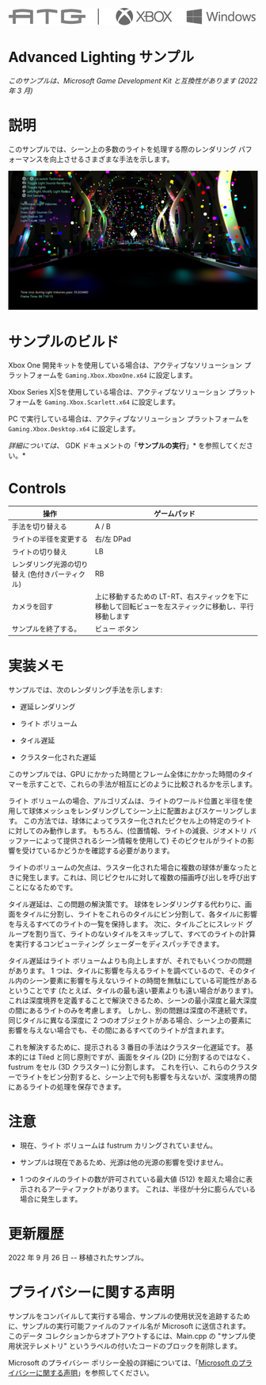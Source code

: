 ![](./media/image1.png)

# Advanced Lighting サンプル

*このサンプルは、Microsoft Game Development Kit と互換性があります (2022 年 3 月)*

# 説明

このサンプルでは、シーン上の多数のライトを処理する際のレンダリング パフォーマンスを向上させるさまざまな手法を示します。

![](./media/image2.png)

# サンプルのビルド

Xbox One 開発キットを使用している場合は、アクティブなソリューション プラットフォームを `Gaming.Xbox.XboxOne.x64` に設定します。

Xbox Series X|Sを使用している場合は、アクティブなソリューション プラットフォームを `Gaming.Xbox.Scarlett.x64` に設定します。

PC で実行している場合は、アクティブなソリューション プラットフォームを `Gaming.Xbox.Desktop.x64` に設定します。

*詳細については、* GDK ドキュメントの「__サンプルの実行__」* を参照してください。*

# Controls

| 操作 | ゲームパッド |
|---|---|
| 手法を切り替える | A / B |
| ライトの半径を変更する | 右/左 DPad |
| ライトの切り替え | LB |
| レンダリング光源の切り替え (色付きパーティクル) | RB |
| カメラを回す | 上に移動するための LT-RT、右スティックを下に移動して回転ビューを左スティックに移動し、平行移動します |
| サンプルを終了する。 | ビュー ボタン |

# 実装メモ

サンプルでは、次のレンダリング手法を示します:

- 遅延レンダリング

- ライト ボリューム

- タイル遅延

- クラスター化された遅延

このサンプルでは、GPU にかかった時間とフレーム全体にかかった時間のタイマーを示すことで、これらの手法が相互にどのように比較されるかを示します。

ライト ボリュームの場合、アルゴリズムは、ライトのワールド位置と半径を使用して球体メッシュをレンダリングしてシーン上に配置およびスケーリングします。 この方法では、球体によってラスター化されたピクセル上の特定のライトに対してのみ動作します。 もちろん、(位置情報、ライトの減衰、ジオメトリ バッファーによって提供されるシーン情報を使用して) そのピクセルがライトの影響を受けているかどうかを確認する必要があります。

ライトのボリュームの欠点は、ラスター化された場合に複数の球体が重なったときに発生します。これは、同じピクセルに対して複数の描画呼び出しを呼び出すことになるためです。

タイル遅延は、この問題の解決策です。 球体をレンダリングする代わりに、画面をタイルに分割し、ライトをこれらのタイルにビン分割して、各タイルに影響を与えるすべてのライトの一覧を保持します。 次に、タイルごとにスレッド グループを割り当て、ライトのないタイルをスキップして、すべてのライトの計算を実行するコンピューティング シェーダーをディスパッチできます。

タイル遅延はライト ボリュームよりも向上しますが、それでもいくつかの問題があります。 1 つは、タイルに影響を与えるライトを調べているので、そのタイル内のシーン要素に影響を与えないライトの時間を無駄にしている可能性があるということです (たとえば、タイルの最も遠い要素よりも遠い場合があります)。 これは深度境界を定義することで解決できるため、シーンの最小深度と最大深度の間にあるライトのみを考慮します。 しかし、別の問題は深度の不連続です。同じタイルに異なる深度に 2 つのオブジェクトがある場合、シーン上の要素に影響を与えない場合でも、その間にあるすべてのライトが含まれます。

これを解決するために、提示される 3 番目の手法はクラスター化遅延です。 基本的には Tiled と同じ原則ですが、画面をタイル (2D) に分割するのではなく、fustrum をセル (3D クラスター) に分割します。 これを行い、これらのクラスターでライトをビン分割すると、シーン上で何も影響を与えないが、深度境界の間にあるライトの処理を保存できます。

# 注意

- 現在、ライト ボリュームは fustrum カリングされていません。

- サンプルは現在であるため、光源は他の光源の影響を受けません。

- 1 つのタイルのライトの数が許可されている最大値 (512) を超えた場合に表示されるアーティファクトがあります。 これは、半径が十分に膨らんでいる場合に発生します。

# 更新履歴

2022 年 9 月 26 日 -- 移植されたサンプル。

# プライバシーに関する声明

サンプルをコンパイルして実行する場合、サンプルの使用状況を追跡するために、サンプルの実行可能ファイルのファイル名が Microsoft に送信されます。 このデータ コレクションからオプトアウトするには、Main.cpp の "サンプル使用状況テレメトリ" というラベルの付いたコードのブロックを削除します。

Microsoft のプライバシー ポリシー全般の詳細については、「[Microsoft のプライバシーに関する声明](https://privacy.microsoft.com/en-us/privacystatement/)」を参照してください。


